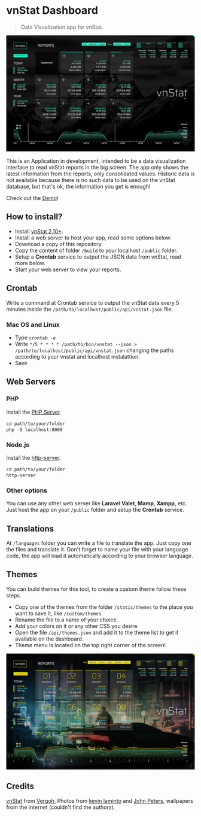 # vnStat Dashboard

> Data Visualization app for vnStat.

![vnStat Dashboard](https://github.com/edirpedro/vnstat-dashboard/blob/main/public/static/media/screenshot-1.jpg)

This is an Application in development, intended to be a data visualization interface to read vnStat reports in the big screen. The app only shows the latest information from the reports, only consolidated values. Historic data is not available because there is no such data to be used on the vnStat database, but that's ok, the information you get is enough!

Check out the [Demo](https://edirpedro.github.io/vnstat-dashboard/)!

## How to install?

* Install [vnStat 2.10+](https://github.com/vergoh/vnstat).
* Install a web server to host your app, read some options below.
* Download a copy of this repository.
* Copy the content of folder `/build` to your localhost `/public` folder.
* Setup a **Crontab** service to output the JSON data from vnStat, read more below.
* Start your web server to view your reports.

## Crontab

Write a command at Crontab service to output the vnStat data every 5 minutes inside the `/path/to/localhost/public/api/vnstat.json` file.

### Mac OS and Linux

* Type `crontab -e`
* Write `*/5 * * * * /path/to/bin/vnstat --json > /path/to/localhost/public/api/vnstat.json` changing the paths according to your vnstat and localhost instalattion.
* Save 

## Web Servers

### PHP

Install the [PHP Server](https://www.php.net/manual/en/features.commandline.webserver.php).

```
cd path/to/your/folder
php -S localhost:8000
```

### Node.js

Install the [http-server](https://www.npmjs.com/package/http-server).

```
cd path/to/your/folder
http-server
```

### Other options

You can use any other web server like **Laravel Valet**, **Mamp**, **Xampp**, etc. Just host the app on your `/public` folder and setup the **Crontab** service.

## Translations

At `/languages` folder you can write a file to translate the app. Just copy one the files and translate it. Don't forget to name your file with your language code, the app will load it automatically according to your browser language.

## Themes

You can build themes for this tool, to create a custom theme follow these steps. 

* Copy one of the themes from the folder `/static/themes` to the place you want to save it, like `/custom/themes`.
* Rename the file to a name of your choice.
* Add your colors on it or any other CSS you desire.
* Open the file `/api/themes.json` and add it to the theme list to get it available on the dashboard.
* Theme menu is located on the top right corner of the screen!

![vnStat Dashboard](https://github.com/edirpedro/vnstat-dashboard/blob/main/public/static/media/screenshot-2.jpg)

## Credits

[vnStat](https://humdi.net/vnstat/) from [Vergoh](https://github.com/vergoh), Photos from [kevin laminto](https://unsplash.com/@kxvn_lx) and [John Peters](https://unsplash.com/@johnphiker), wallpapers from the internet (couldn't find the authors).
